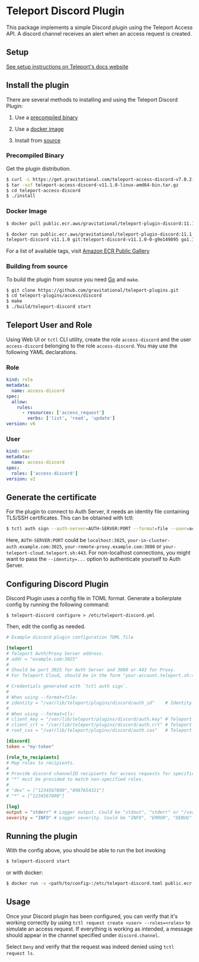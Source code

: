 # Teleport Discord Plugin

This package implements a simple Discord plugin using the Teleport Access API. A discord channel receives an alert when an access request is created.

## Setup

[See setup instructions on Teleport's docs website](https://goteleport.com/docs/access-controls/access-request-plugins/ssh-approval-discord/)

## Install the plugin

There are several methods to installing and using the Teleport Discord Plugin:

1. Use a [precompiled binary](#precompiled-binary)

2. Use a [docker image](#docker-image)

3. Install from [source](#building-from-source)

### Precompiled Binary

Get the plugin distribution.

```bash
$ curl -L https://get.gravitational.com/teleport-access-discord-v7.0.2-linux-amd64-bin.tar.gz
$ tar -xzf teleport-access-discord-v11.1.0-linux-amd64-bin.tar.gz
$ cd teleport-access-discord
$ ./install
```

### Docker Image
```bash
$ docker pull public.ecr.aws/gravitational/teleport-plugin-discord:11.1.0
```

```bash
$ docker run public.ecr.aws/gravitational/teleport-plugin-discord:11.1.0 version
teleport-discord v11.1.0 git:teleport-discord-v11.1.0-0-g9e149895 go1.19.1
```

For a list of available tags, visit [Amazon ECR Public Gallery](https://gallery.ecr.aws/gravitational/teleport-plugin-discord)

### Building from source

To build the plugin from source you need [Go](https://go.dev/) and `make`.

```bash
$ git clone https://github.com/gravitational/teleport-plugins.git
$ cd teleport-plugins/access/discord
$ make
$ ./build/teleport-discord start
```

## Teleport User and Role

Using Web UI or `tctl` CLI utility, create the role `access-discord` and the user `access-discord` belonging to the role `access-discord`. You may use the following YAML declarations.

### Role

```yaml
kind: role
metadata:
  name: access-discord
spec:
  allow:
    rules:
      - resources: ['access_request']
        verbs: ['list', 'read', 'update']
version: v6
```

### User

```yaml
kind: user
metadata:
  name: access-discord
spec:
  roles: ['access-discord']
version: v2
```

## Generate the certificate

For the plugin to connect to Auth Server, it needs an identity file containing TLS/SSH certificates. This can be obtained with tctl:

```bash
$ tctl auth sign --auth-server=AUTH-SERVER:PORT --format=file --user=access-discord --out=/var/lib/teleport/plugins/discord/auth_id --ttl=8760h
```

Here, `AUTH-SERVER:PORT` could be `localhost:3025`, `your-in-cluster-auth.example.com:3025`, `your-remote-proxy.example.com:3080` or `your-teleport-cloud.teleport.sh:443`. For non-localhost connections, you might want to pass the `--identity=...` option to authenticate yourself to Auth Server.

## Configuring Discord Plugin

Discord Plugin uses a config file in TOML format. Generate a boilerplate config
by running the following command:

```
$ teleport-discord configure > /etc/teleport-discord.yml
```

Then, edit the config as needed.

```TOML
# Example discord plugin configuration TOML file

[teleport]
# Teleport Auth/Proxy Server address.
# addr = "example.com:3025"
#
# Should be port 3025 for Auth Server and 3080 or 443 for Proxy.
# For Teleport Cloud, should be in the form "your-account.teleport.sh:443".

# Credentials generated with `tctl auth sign`.
#
# When using --format=file:
# identity = "/var/lib/teleport/plugins/discord/auth_id"    # Identity file
#
# When using --format=tls:
# client_key = "/var/lib/teleport/plugins/discord/auth.key" # Teleport TLS secret key
# client_crt = "/var/lib/teleport/plugins/discord/auth.crt" # Teleport TLS certificate
# root_cas = "/var/lib/teleport/plugins/discord/auth.cas"   # Teleport CA certs

[discord]
token = "my-token"

[role_to_recipients]
# Map roles to recipients.
#
# Provide discord channelID recipients for access requests for specific roles. 
# "*" must be provided to match non-specified roles.
#
# "dev" = ["1234567890","0987654321"]
# "*" = ["1234567890"]

[log]
output = "stderr" # Logger output. Could be "stdout", "stderr" or "/var/lib/teleport/discord.log"
severity = "INFO" # Logger severity. Could be "INFO", "ERROR", "DEBUG" or "WARN".
```

## Running the plugin

With the config above, you should be able to run the bot invoking

```bash
$ teleport-discord start
```

or with docker:

```bash
$ docker run -v <path/to/config>:/etc/teleport-discord.toml public.ecr.aws/gravitational/teleport-plugin-discord:11.1.0 start
```

## Usage

Once your Discord plugin has been configured, you can verify that it's working
correctly by using `tctl request create <user> --roles=<roles>` to simulate an
access request. If everything is working as intended, a message should appear
in the channel specified under `discord.channel`.

Select `Deny` and verify that the request was indeed denied using
`tctl request ls`.
